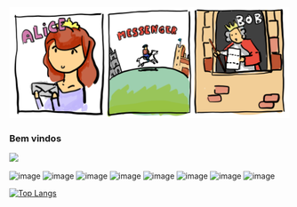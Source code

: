 <img src="https://github.com/opallace/opallace/blob/main/alice_and_bob.png" width="100%" height="200px">

### Bem vindos
![](https://komarev.com/ghpvc/?username=opallace)

![image](https://img.shields.io/badge/C-00599C?style=for-the-badge&logo=c&logoColor=white)
![image]({https://img.shields.io/badge/C%2B%2B-00599C?style=for-the-badge&logo=c%2B%2B&logoColor=white})
![image]({https://img.shields.io/badge/CSS3-1572B6?style=for-the-badge&logo=css3&logoColor=white})
![image]({https://img.shields.io/badge/Haskell-5D4F85?style=for-the-badge&logo=haskell&logoColor=white})
![image]({https://img.shields.io/badge/HTML5-E34F26?style=for-the-badge&logo=html5&logoColor=white})
![image]({https://img.shields.io/badge/PHP-777BB4?style=for-the-badge&logo=php&logoColor=white})
![image]({https://img.shields.io/badge/MySQL-005C84?style=for-the-badge&logo=mysql&logoColor=white})
![image]({https://img.shields.io/badge/Neo4j-018bff?style=for-the-badge&logo=neo4j&logoColor=white})




[![Top Langs](https://github-readme-stats.vercel.app/api/top-langs/?username=opallace&layout=compact)](https://github.com/anuraghazra/github-readme-stats)

